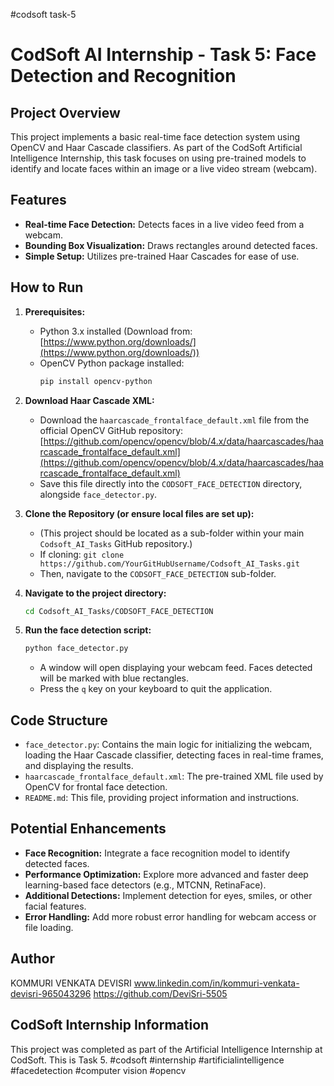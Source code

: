 #codsoft task-5

# CodSoft AI Internship - Task 5: Face Detection and Recognition

## Project Overview

This project implements a basic real-time face detection system using OpenCV and Haar Cascade classifiers. As part of the CodSoft Artificial Intelligence Internship, this task focuses on using pre-trained models to identify and locate faces within an image or a live video stream (webcam).

## Features

- **Real-time Face Detection:** Detects faces in a live video feed from a webcam.
- **Bounding Box Visualization:** Draws rectangles around detected faces.
- **Simple Setup:** Utilizes pre-trained Haar Cascades for ease of use.

## How to Run

1.  **Prerequisites:**

    - Python 3.x installed (Download from: [https://www.python.org/downloads/](https://www.python.org/downloads/))
    - OpenCV Python package installed:
      ```bash
      pip install opencv-python
      ```

2.  **Download Haar Cascade XML:**

    - Download the `haarcascade_frontalface_default.xml` file from the official OpenCV GitHub repository:
      [https://github.com/opencv/opencv/blob/4.x/data/haarcascades/haarcascade_frontalface_default.xml](https://github.com/opencv/opencv/blob/4.x/data/haarcascades/haarcascade_frontalface_default.xml)
    - Save this file directly into the `CODSOFT_FACE_DETECTION` directory, alongside `face_detector.py`.

3.  **Clone the Repository (or ensure local files are set up):**

    - (This project should be located as a sub-folder within your main `Codsoft_AI_Tasks` GitHub repository.)
    - If cloning: `git clone https://github.com/YourGitHubUsername/Codsoft_AI_Tasks.git`
    - Then, navigate to the `CODSOFT_FACE_DETECTION` sub-folder.

4.  **Navigate to the project directory:**

    ```bash
    cd Codsoft_AI_Tasks/CODSOFT_FACE_DETECTION
    ```

5.  **Run the face detection script:**
    ```bash
    python face_detector.py
    ```
    - A window will open displaying your webcam feed. Faces detected will be marked with blue rectangles.
    - Press the `q` key on your keyboard to quit the application.

## Code Structure

- `face_detector.py`: Contains the main logic for initializing the webcam, loading the Haar Cascade classifier, detecting faces in real-time frames, and displaying the results.
- `haarcascade_frontalface_default.xml`: The pre-trained XML file used by OpenCV for frontal face detection.
- `README.md`: This file, providing project information and instructions.

## Potential Enhancements

- **Face Recognition:** Integrate a face recognition model to identify detected faces.
- **Performance Optimization:** Explore more advanced and faster deep learning-based face detectors (e.g., MTCNN, RetinaFace).
- **Additional Detections:** Implement detection for eyes, smiles, or other facial features.
- **Error Handling:** Add more robust error handling for webcam access or file loading.

## Author

KOMMURI VENKATA DEVISRI
www.linkedin.com/in/kommuri-venkata-devisri-965043296
https://github.com/DeviSri-5505

## CodSoft Internship Information

This project was completed as part of the Artificial Intelligence Internship at CodSoft. This is Task 5.
#codsoft #internship #artificialintelligence #facedetection #computer vision #opencv
